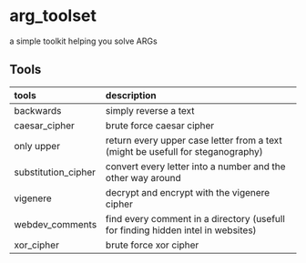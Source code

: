 # arg_toolset
a simple toolkit helping you solve ARGs

## Tools

| tools               | description                                                                      |
|:------------------- |:-------------------------------------------------------------------------------- |
| backwards           | simply reverse a text                                                            |
| caesar_cipher       | brute force  caesar cipher                                                       |
| only upper          | return every upper case letter from a text (might be usefull for steganography)  |
| substitution_cipher | convert every letter into a number and the other way around                      |
| vigenere            | decrypt and encrypt with the vigenere cipher                                     |
| webdev_comments     | find every comment in a directory (usefull for finding hidden intel in websites) |
| xor_cipher          | brute force xor cipher                                                           |
